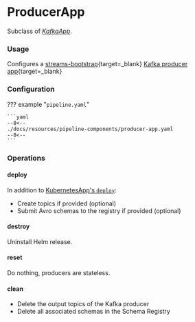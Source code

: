 # ProducerApp

Subclass of [_KafkaApp_](kafka-app.md).

### Usage

Configures a [streams-bootstrap](https://github.com/bakdata/streams-bootstrap){target=_blank} [Kafka producer app](https://github.com/bakdata/streams-bootstrap#kafka-producer){target=_blank}

### Configuration

<!-- dprint-ignore-start -->

??? example "`pipeline.yaml`"

    ```yaml
    --8<--
    ./docs/resources/pipeline-components/producer-app.yaml
    --8<--
    ```

<!-- dprint-ignore-end -->

### Operations

#### deploy

In addition to [KubernetesApp's `deploy`](kubernetes-app.md#deploy):

- Create topics if provided (optional)
- Submit Avro schemas to the registry if provided (optional)

#### destroy

Uninstall Helm release.

#### reset

Do nothing, producers are stateless.

#### clean

- Delete the output topics of the Kafka producer
- Delete all associated schemas in the Schema Registry
